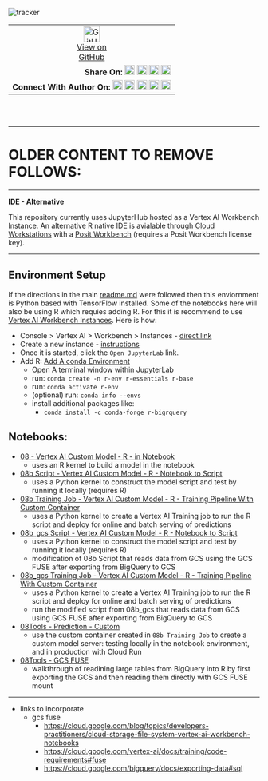 ![tracker](https://us-central1-vertex-ai-mlops-369716.cloudfunctions.net/pixel-tracking?path=statmike%2Fvertex-ai-mlops%2F08+-+R%2Fdepricated&file=readme.md)
<!--- header table --->
<table>
<tr>     
  <td style="text-align: center">
    <a href="https://github.com/statmike/vertex-ai-mlops/blob/main/08%20-%20R/depricated/readme.md">
      <img width="32px" src="https://www.svgrepo.com/download/217753/github.svg" alt="GitHub logo">
      <br>View on<br>GitHub
    </a>
  </td>
</tr>
<tr>
  <td style="text-align: right">
    <b>Share On: </b> 
    <a href="https://www.linkedin.com/sharing/share-offsite/?url=https://github.com/statmike/vertex-ai-mlops/blob/main/08%2520-%2520R/depricated/readme.md"><img src="https://upload.wikimedia.org/wikipedia/commons/8/81/LinkedIn_icon.svg" alt="Linkedin Logo" width="20px"></a> 
    <a href="https://reddit.com/submit?url=https://github.com/statmike/vertex-ai-mlops/blob/main/08%2520-%2520R/depricated/readme.md"><img src="https://redditinc.com/hubfs/Reddit%20Inc/Brand/Reddit_Logo.png" alt="Reddit Logo" width="20px"></a> 
    <a href="https://bsky.app/intent/compose?text=https://github.com/statmike/vertex-ai-mlops/blob/main/08%2520-%2520R/depricated/readme.md"><img src="https://upload.wikimedia.org/wikipedia/commons/7/7a/Bluesky_Logo.svg" alt="BlueSky Logo" width="20px"></a> 
    <a href="https://twitter.com/intent/tweet?url=https://github.com/statmike/vertex-ai-mlops/blob/main/08%2520-%2520R/depricated/readme.md"><img src="https://upload.wikimedia.org/wikipedia/commons/5/5a/X_icon_2.svg" alt="X (Twitter) Logo" width="20px"></a> 
  </td>
</tr>
<tr>
  <td style="text-align: right">
    <b>Connect With Author On: </b> 
    <a href="https://www.linkedin.com/in/statmike"><img src="https://upload.wikimedia.org/wikipedia/commons/8/81/LinkedIn_icon.svg" alt="Linkedin Logo" width="20px"></a>
    <a href="https://www.github.com/statmike"><img src="https://www.svgrepo.com/download/217753/github.svg" alt="GitHub Logo" width="20px"></a> 
    <a href="https://www.youtube.com/@statmike-channel"><img src="https://upload.wikimedia.org/wikipedia/commons/f/fd/YouTube_full-color_icon_%282024%29.svg" alt="YouTube Logo" width="20px"></a>
    <a href="https://bsky.app/profile/statmike.bsky.social"><img src="https://upload.wikimedia.org/wikipedia/commons/7/7a/Bluesky_Logo.svg" alt="BlueSky Logo" width="20px"></a> 
    <a href="https://x.com/statmike"><img src="https://upload.wikimedia.org/wikipedia/commons/5/5a/X_icon_2.svg" alt="X (Twitter) Logo" width="20px"></a>
  </td>
</tr>
</table><br/><br/>

---
# OLDER CONTENT TO REMOVE FOLLOWS:

---
**IDE - Alternative**

This repository currently uses JupyterHub hosted as a Vertex AI Workbench Instance.  An alternative R native IDE is avialable through [Cloud Workstations](https://cloud.google.com/workstations/docs/overview) with a [Posit Workbench](https://cloud.google.com/workstations/docs/develop-code-using-posit-workbench-rstudio) (requires a Posit Workbench license key).

---

## Environment Setup
If the directions in the main [readme.md](../readme.md) were followed then this enviornment is Python based with TensorFlow installed.  Some of the notebooks here will also be using R which requies adding R.  For this it is recommend to use [Vertex AI Workbench Instances](https://cloud.google.com/vertex-ai/docs/workbench/instances/introduction).  Here is how:
- Console > Vertex AI > Workbench > Instances - [direct link](https://console.cloud.google.com/vertex-ai/workbench/instances)
- Create a new instance - [instructions](https://cloud.google.com/vertex-ai/docs/workbench/instances/create)
- Once it is started, click the `Open JupyterLab` link.
- Add R: [Add A conda Environment](https://cloud.google.com/vertex-ai/docs/workbench/instances/add-environment)
    - Open A terminal window within JupyterLab
    - run: `conda create -n r-env r-essentials r-base`
    - run: `conda activate r-env`
    - (optional) run: `conda info --envs`
    - install additional packages like:
        - `conda install -c conda-forge r-bigrquery`

## Notebooks:
- [08 - Vertex AI Custom Model - R - in Notebook](./08%20-%20Vertex%20AI%20Custom%20Model%20-%20R%20-%20in%20Notebook.ipynb)
    - uses an R kernel to build a model in the notebook
- [08b Script - Vertex AI Custom Model - R - Notebook to Script](08b%20Script%20-%20Vertex%20AI%20Custom%20Model%20-%20R%20-%20Notebook%20to%20Script.ipynb)
    - uses a Python kernel to construct the model script and test by running it locally (requires R)
- [08b Training Job - Vertex AI Custom Model - R - Training Pipeline With Custom Container](./08b%20Training%20Job%20-%20Vertex%20AI%20Custom%20Model%20-%20R%20-%20Training%20Pipeline%20With%20Custom%20Container.ipynb)
    - uses a Python kernel to create a Vertex AI Training job to run the R script and deploy for online and batch serving of predictions
- [08b_gcs Script - Vertex AI Custom Model - R - Notebook to Script](08b%20Script%20-%20Vertex%20AI%20Custom%20Model%20-%20R%20-%20Notebook%20to%20Script.ipynb)
    - uses a Python kernel to construct the model script and test by running it locally (requires R)
    - modification of 08b Script that reads data from GCS using the GCS FUSE after exporting from BigQuery to GCS
- [08b_gcs Training Job - Vertex AI Custom Model - R - Training Pipeline With Custom Container](./08b%20Training%20Job%20-%20Vertex%20AI%20Custom%20Model%20-%20R%20-%20Training%20Pipeline%20With%20Custom%20Container.ipynb)
    - uses a Python kernel to create a Vertex AI Training job to run the R script and deploy for online and batch serving of predictions
    - run the modified script from 08b_gcs that reads data from GCS using GCS FUSE after exporting from BigQuery to GCS
- [08Tools - Prediction - Custom](./08Tools%20-%20Prediction%20-%20Custom.ipynb)
    - use the custom container created in `08b Training Job` to create a custom model server: testing locally in the notebook environment, and in production with Cloud Run
- [08Tools - GCS FUSE](./08Tools%20-%20GCS%20FUSE.ipynb)
    - walkthrough of readining large tables from BigQuery into R by first exporting the GCS and then reading them directly with GCS FUSE mount
    
    
---

- links to incorporate
    - gcs fuse
        - https://cloud.google.com/blog/topics/developers-practitioners/cloud-storage-file-system-vertex-ai-workbench-notebooks
        - https://cloud.google.com/vertex-ai/docs/training/code-requirements#fuse
        - https://cloud.google.com/bigquery/docs/exporting-data#sql
